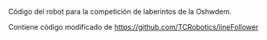 Código del robot para la competición de laberintos de la Oshwdem.

Contiene código modificado de https://github.com/TCRobotics/lineFollower
